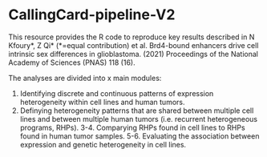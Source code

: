 # CallingCard-pipeline-V2

This resource provides the R code to reproduce key results described in N Kfoury*, Z Qi* (*=equal contribution) et al. Brd4-bound enhancers drive cell intrinsic sex differences in glioblastoma. (2021) Proceedings of the National Academy of Sciences (PNAS) 118 (16).

The analyses are divided into x main modules:
1. Identifying discrete and continuous patterns of expression heterogeneity within cell lines and human tumors.
2. Definying heterogeneity patterns that are shared between multiple cell lines and between multiple human tumors (i.e. recurrent heterogeneous programs, RHPs).
3-4. Comparying RHPs found in cell lines to RHPs found in human tumor samples.
5-6. Evaluating the association between expression and genetic heterogeneity in cell lines.

